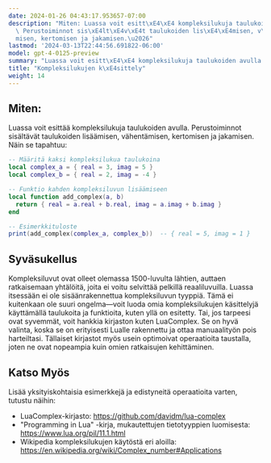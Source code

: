 ```yaml
---
date: 2024-01-26 04:43:17.953657-07:00
description: "Miten: Luassa voit esitt\xE4\xE4 kompleksilukuja taulukoiden avulla.\
  \ Perustoiminnot sis\xE4lt\xE4v\xE4t taulukoiden lis\xE4\xE4misen, v\xE4hent\xE4\
  misen, kertomisen ja jakamisen.\u2026"
lastmod: '2024-03-13T22:44:56.691822-06:00'
model: gpt-4-0125-preview
summary: "Luassa voit esitt\xE4\xE4 kompleksilukuja taulukoiden avulla."
title: "Kompleksilukujen k\xE4sittely"
weight: 14
---
```


## Miten:
Luassa voit esittää kompleksilukuja taulukoiden avulla. Perustoiminnot sisältävät taulukoiden lisäämisen, vähentämisen, kertomisen ja jakamisen. Näin se tapahtuu:

```lua
-- Määritä kaksi kompleksilukua taulukoina
local complex_a = { real = 3, imag = 5 }
local complex_b = { real = 2, imag = -4 }

-- Funktio kahden kompleksiluvun lisäämiseen
local function add_complex(a, b)
  return { real = a.real + b.real, imag = a.imag + b.imag }
end

-- Esimerkkituloste
print(add_complex(complex_a, complex_b))  -- { real = 5, imag = 1 }
```

## Syväsukellus
Kompleksiluvut ovat olleet olemassa 1500-luvulta lähtien, auttaen ratkaisemaan yhtälöitä, joita ei voitu selvittää pelkillä reaaliluvuilla. Luassa itsessään ei ole sisäänrakennettua kompleksiluvun tyyppiä. Tämä ei kuitenkaan ole suuri ongelma—voit luoda omia kompleksilukujen käsittelyjä käyttämällä taulukoita ja funktioita, kuten yllä on esitetty. Tai, jos tarpeesi ovat syvemmät, voit hankkia kirjaston kuten LuaComplex. Se on hyvä valinta, koska se on erityisesti Lualle rakennettu ja ottaa manuaalityön pois harteiltasi. Tällaiset kirjastot myös usein optimoivat operaatioita taustalla, joten ne ovat nopeampia kuin omien ratkaisujen kehittäminen.

## Katso Myös
Lisää yksityiskohtaisia esimerkkejä ja edistyneitä operaatioita varten, tutustu näihin:

- LuaComplex-kirjasto: https://github.com/davidm/lua-complex
- "Programming in Lua" -kirja, mukautettujen tietotyyppien luomisesta: https://www.lua.org/pil/11.1.html
- Wikipedia kompleksilukujen käytöstä eri aloilla: https://en.wikipedia.org/wiki/Complex_number#Applications

